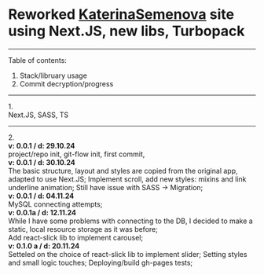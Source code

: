 <h1>Reworked <a href="https://katerinasemenova.ru"> KaterinaSemenova</a> site using Next.JS, new libs, Turbopack</h1>

<hr>
Table of contents:

1. Stack/libruary usage
2. Commit decryption/progress

<hr>
1.<br>
Next.JS, SASS, TS
<hr>
2.<br>
<b>v: 0.0.1 / d: 29.10.24</b> <br>    
project/repo init, git-flow init, first commit,
<br>
<b>v: 0.0.1 / d: 30.10.24</b> <br>    
The basic structure, layout and styles are copied from the original app, adapted to use Next.JS;
Implement scroll, add new styles: mixins and link underline animation;
Still have issue with SASS -> Migration;
<br>  
<b>v: 0.0.1 / d: 04.11.24<br></b> 
MySQL connecting attempts;    <br>
<b>v: 0.0.1a / d: 12.11.24<br></b> 
While I have some problems with connecting to the DB, I decided to make a static, local resource storage as it was before;
<br>Add react-slick lib to implement carousel;
<br>
<b>v: 0.1.0 a / d: 20.11.24<br></b> 
Setteled on the choice of react-slick lib to implement slider;
Setting styles and small logic touches;
Deploying/build gh-pages tests;



